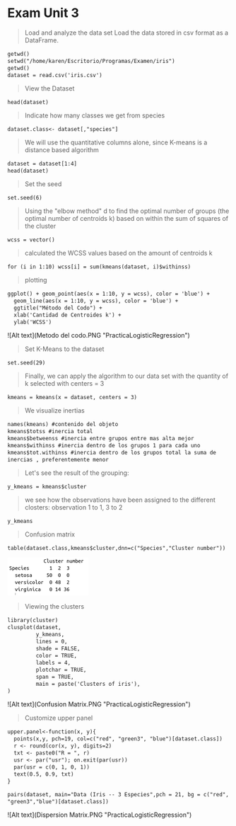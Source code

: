 # Exam Unit 3


> Load and analyze the data set Load the data stored in csv format as a DataFrame.
```
getwd()
setwd("/home/karen/Escritorio/Programas/Examen/iris")
getwd()
dataset = read.csv('iris.csv')
```

> View the Dataset
```
head(dataset)
```

> Indicate how many classes we get from species 
```
dataset.class<- dataset[,"species"]
```

> We will use the quantitative columns alone, since K-means
> is a distance based algorithm
```
dataset = dataset[1:4]
head(dataset)
```

> Set the seed
```
set.seed(6)
```

> Using the "elbow method" d to find the optimal number of groups (the optimal number of centroids k)
> based on within the sum of squares of the cluster
```
wcss = vector()
```

> calculated the WCSS values based on the amount of centroids k
```
for (i in 1:10) wcss[i] = sum(kmeans(dataset, i)$withinss)
```

> plotting

```
ggplot() + geom_point(aes(x = 1:10, y = wcss), color = 'blue') + 
  geom_line(aes(x = 1:10, y = wcss), color = 'blue') + 
  ggtitle("Método del Codo") + 
  xlab('Cantidad de Centroides k') + 
  ylab('WCSS')
```
![Alt text](Metodo del codo.PNG "PracticaLogisticRegression")


> Set K-Means to the dataset
```
set.seed(29)
```

> Finally, we can apply the algorithm to our data set with the quantity of k selected with centers = 3
```
kmeans = kmeans(x = dataset, centers = 3)
```

> We visualize inertias
```
names(kmeans) #contenido del objeto
kmeans$totss #inercia total
kmeans$betweenss #inercia entre grupos entre mas alta mejor
kmeans$withinss #inercia dentro de los grupos 1 para cada uno
kmeans$tot.withinss #inercia dentro de los grupos total la suma de inercias , preferentemente menor
```

> Let's see the result of the grouping:
```
y_kmeans = kmeans$cluster
```

> we see how the observations have been assigned to the different closters: observation 1 to 1, 3 to 2
```
y_kmeans
```


> Confusion matrix
```
table(dataset.class,kmeans$cluster,dnn=c("Species","Cluster number"))
```
![Alt text](Clusters.PNG "PracticaLogisticRegression")


> Viewing the clusters
```
library(cluster)
clusplot(dataset,
         y_kmeans,
         lines = 0,
         shade = FALSE,
         color = TRUE,
         labels = 4,
         plotchar = TRUE,
         span = TRUE,
         main = paste('Clusters of iris'),
)
```
![Alt text](Confusion Matrix.PNG "PracticaLogisticRegression")

> Customize upper panel
```
upper.panel<-function(x, y){
  points(x,y, pch=19, col=c("red", "green3", "blue")[dataset.class])
  r <- round(cor(x, y), digits=2)
  txt <- paste0("R = ", r)
  usr <- par("usr"); on.exit(par(usr))
  par(usr = c(0, 1, 0, 1))
  text(0.5, 0.9, txt)
}
```
```
pairs(dataset, main="Data (Iris -- 3 Especies",pch = 21, bg = c("red", "green3","blue")[dataset.class])
```
![Alt text](Dispersion Matrix.PNG "PracticaLogisticRegression")
